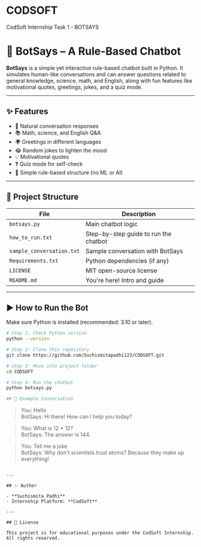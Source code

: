 # CODSOFT
CodSoft Internship Task 1 - BOTSAYS
# 🤖 BotSays – A Rule-Based Chatbot

**BotSays** is a simple yet interactive rule-based chatbot built in Python. It simulates human-like conversations and can answer questions related to general knowledge, science, math, and English, along with fun features like motivational quotes, greetings, jokes, and a quiz mode.

---

## ✨ Features

- 🧠 Natural conversation responses
- 📚 Math, science, and English Q&A
- 🌍 Greetings in different languages
- 😂 Random jokes to lighten the mood
- 💡 Motivational quotes
- ❓ Quiz mode for self-check
- 📄 Simple rule-based structure (no ML or AI)

---

## 📂 Project Structure

| File | Description |
|------|-------------|
| `botsays.py` | Main chatbot logic |
| `how_to_run.txt` | Step-by-step guide to run the chatbot |
| `sample_conversation.txt` | Sample conversation with BotSays |
| `Requirements.txt` | Python dependencies (if any) |
| `LICENSE` | MIT open-source license |
| `README.md` | You're here! Intro and guide |

---

## ▶️ How to Run the Bot

Make sure Python is installed (recommended: 3.10 or later).

```bash
# Step 1: Check Python version
python --version

# Step 2: Clone this repository
git clone https://github.com/Suchismitapadhi123/CODSOFT.git

# Step 3: Move into project folder
cd CODSOFT

# Step 4: Run the chatbot
python botsays.py

## 💬 Example Conversation

```
> You: Hello  
> BotSays: Hi there! How can I help you today?

> You: What is 12 * 12?  
> BotSays: The answer is 144.

> You: Tell me a joke  
> BotSays: Why don't scientists trust atoms? Because they make up everything!
```

---

## ✨ Author

- **Suchismita Padhi** 
- Internship Platform: **CodSoft**

---

## 📄 License

This project is for educational purposes under the CodSoft Internship. All rights reserved.
